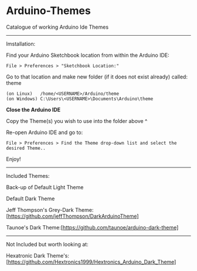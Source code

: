 # Arduino-Themes
Catalogue of working Arduino Ide Themes

________________

Imstallation:

Find your Arduino Sketchbook location from within the Arduino IDE:
```
File > Preferences > "Sketchbook Location:"
```

Go to that location and make new folder (if it does not exist already) called: theme
```
(on Linux)   /home/<USERNAME>/Arduino/theme
(on Windows) C:\Users\<USERNAME>\Documents\Arduino\theme
```

__Close the Arduino IDE__

Copy the Theme(s) you wish to use into the folder above ^

Re-open Arduino IDE and go to:
```
File > Preferences > Find the Theme drop-down list and select the desired Theme..
```
Enjoy!

________________

Included Themes:

Back-up of Default Light Theme

Default Dark Theme

Jeff Thompson's Grey-Dark Theme:[https://github.com/jeffThompson/DarkArduinoTheme]

Taunoe's Dark Theme:[https://github.com/taunoe/arduino-dark-theme]

________________

Not Included but worth looking at:

Hexatronic Dark Theme's:[https://github.com/Hextronics1999/Hextronics_Arduino_Dark_Theme]


